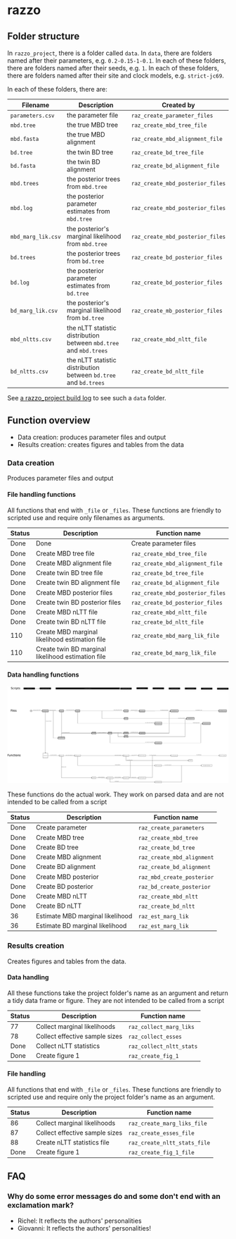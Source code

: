 # razzo

## Folder structure

In `razzo_project`, there is a folder called `data`.
In `data`, there are folders named after their parameters, e.g. `0.2-0.15-1-0.1`.
In each of these folders, there are folders named after their seeds, e.g. `1`.
In each of these folders, there are folders named after their site and clock models, e.g. `strict-jc69`.

In each of these folders, there are:

Filename|Description|Created by
-------------|---------------------------------------|--------------------------
`parameters.csv`|the parameter file|`raz_create_parameter_files`
`mbd.tree`|the true MBD tree|`raz_create_mbd_tree_file`
`mbd.fasta`|the true MBD alignment|`raz_create_mbd_alignment_file`
`bd.tree`|the twin BD tree|`raz_create_bd_tree_file`
`bd.fasta`|the twin BD alignment|`raz_create_bd_alignment_file`
`mbd.trees`|the posterior trees from `mbd.tree`|`raz_create_mbd_posterior_files`
`mbd.log`|the posterior parameter estimates from `mbd.tree`|`raz_create_mbd_posterior_files`
`mbd_marg_lik.csv`|the posterior's marginal likelihood from `mbd.tree`|`raz_create_mbd_posterior_files`
`bd.trees`|the posterior trees from `bd.tree`|`raz_create_bd_posterior_files`
`bd.log`|the posterior parameter estimates from `bd.tree`|`raz_create_bd_posterior_files`
`bd_marg_lik.csv`|the posterior's marginal likelihood from `bd.tree`|`raz_create_mb_posterior_files`
`mbd_nltts.csv`|the nLTT statistic distribution between `mbd.tree` and `mbd.trees`|`raz_create_mbd_nltt_file`
`bd_nltts.csv`|the nLTT statistic distribution between `bd.tree` and `bd.trees`|`raz_create_bd_nltt_file`

See [a razzo_project build log](https://travis-ci.org/richelbilderbeek/razzo_project/jobs/457099656#L1789)
to see such a `data` folder.

## Function overview

 * Data creation: produces parameter files and output
 * Results creation: creates figures and tables from the data

### Data creation

Produces parameter files and output

#### File handling functions

All functions that end with `_file` or `_files`.
These functions are friendly to scripted use and
require only filenames as arguments.

Status|Description|Function name
---|---|---
Done|Done|Create parameter files|`raz_create_parameters_files`
Done|Create MBD tree file|`raz_create_mbd_tree_file`
Done|Create MBD alignment file|`raz_create_mbd_alignment_file`
Done|Create twin BD tree file|`raz_create_bd_tree_file`
Done|Create twin BD alignment file|`raz_create_bd_alignment_file`
Done|Create MBD posterior files|`raz_create_mbd_posterior_files`
Done|Create twin BD posterior files|`raz_create_bd_posterior_files`
Done|Create MBD nLTT file|`raz_create_mbd_nltt_file`
Done|Create twin BD nLTT file|`raz_create_bd_nltt_file`
110|Create MBD marginal likelihood estimation file|`raz_create_mbd_marg_lik_file`
110|Create twin BD marginal likelihood estimation file|`raz_create_bd_marg_lik_file`

#### Data handling functions

![Overview of the data handling functions](overview.png)

These functions do the actual work. 
They work on parsed data and are not intended to be called from a script

Status|Description|Function name
---|---|---
Done|Create parameter|`raz_create_parameters`
Done|Create MBD tree|`raz_create_mbd_tree`
Done|Create BD tree|`raz_create_bd_tree`
Done|Create MBD alignment|`raz_create_mbd_alignment`
Done|Create BD alignment|`raz_create_bd_alignment`
Done|Create MBD posterior|`raz_mbd_create_posterior`
Done|Create BD posterior|`raz_bd_create_posterior`
Done|Create MBD nLTT|`raz_create_mbd_nltt`
Done|Create BD nLTT|`raz_create_bd_nltt`
36|Estimate MBD marginal likelihood|`raz_est_marg_lik`
36|Estimate BD marginal likelihood|`raz_est_marg_lik`

### Results creation

Creates figures and tables from the data.

#### Data handling

All these functions take the project folder's name as an argument
and return a tidy data frame or figure.
They are not intended to be called from a script

Status|Description|Function name
---|---|---
77|Collect marginal likelihoods|`raz_collect_marg_liks`
78|Collect effective sample sizes|`raz_collect_esses`
Done|Collect nLTT statistics|`raz_collect_nltt_stats`
Done|Create figure 1|`raz_create_fig_1`

#### File handling

All functions that end with `_file` or `_files`.
These functions are friendly to scripted use and
require only the project folder's name as an argument.

Status|Description|Function name
---|---|---
86|Collect marginal likelihoods|`raz_create_marg_liks_file`
87|Collect effective sample sizes|`raz_create_esses_file`
88|Create nLTT statistics file|`raz_create_nltt_stats_file`
Done|Create figure 1|`raz_create_fig_1_file`

## FAQ

### Why do some error messages do and some don't end with an exclamation mark?

 * Richel: It reflects the authors' personalities
 * Giovanni: It reflects the authors' personalities!



